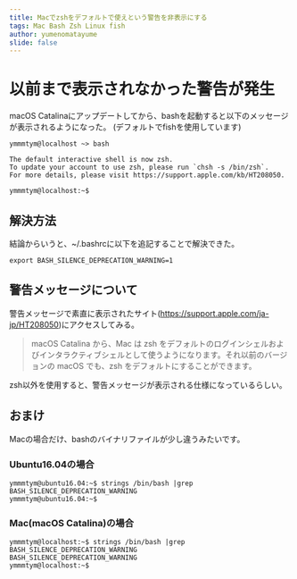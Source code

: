 ```yaml
---
title: Macでzshをデフォルトで使えという警告を非表示にする
tags: Mac Bash Zsh Linux fish
author: yumenomatayume
slide: false
---
```

<!-- Macでzshをデフォルトで使えという警告を非表示にする -->

# 以前まで表示されなかった警告が発生

macOS Catalinaにアップデートしてから、bashを起動すると以下のメッセージが表示されるようになった。
(デフォルトでfishを使用しています)

```
ymmmtym@localhost ~> bash

The default interactive shell is now zsh.
To update your account to use zsh, please run `chsh -s /bin/zsh`.
For more details, please visit https://support.apple.com/kb/HT208050.

ymmmtym@localhost:~$
```

## 解決方法

結論からいうと、~/.bashrcに以下を追記することで解決できた。

```shell:~/.bashrc
export BASH_SILENCE_DEPRECATION_WARNING=1
```

## 警告メッセージについて

警告メッセージで素直に表示されたサイト(<https://support.apple.com/ja-jp/HT208050>)にアクセスしてみる。

> macOS Catalina から、Mac は zsh をデフォルトのログインシェルおよびインタラクティブシェルとして使うようになります。それ以前のバージョンの macOS でも、zsh をデフォルトにすることができます。

zsh以外を使用すると、警告メッセージが表示される仕様になっているらしい。

## おまけ

Macの場合だけ、bashのバイナリファイルが少し違うみたいです。

### Ubuntu16.04の場合

```
ymmmtym@ubuntu16.04:~$ strings /bin/bash |grep BASH_SILENCE_DEPRECATION_WARNING
ymmmtym@ubuntu16.04:~$
```

### Mac(macOS Catalina)の場合

```
ymmmtym@localhost:~$ strings /bin/bash |grep BASH_SILENCE_DEPRECATION_WARNING
BASH_SILENCE_DEPRECATION_WARNING
ymmmtym@localhost:~$
```

